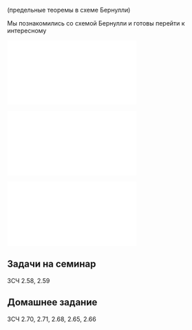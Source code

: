 (предельные теоремы в схеме Бернулли)

Мы познакомились со схемой Бернулли и готовы перейти к интересному

![Биномиальная схема](Определения/Биномиальная%20схема.md)

![Теорема Пуассона](Определения/Теорема%20Пуассона.md)

![Теорема Муавра-Лапласа](Определения/Теорема%20Муавра-Лапласа.md)
## Задачи на семинар
ЗСЧ 2.58, 2.59

## Домашнее задание
ЗСЧ 2.70, 2.71, 2.68, 2.65, 2.66

